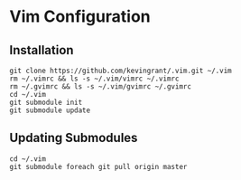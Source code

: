 # Vim Configuration

## Installation

    git clone https://github.com/kevingrant/.vim.git ~/.vim
    rm ~/.vimrc && ls -s ~/.vim/vimrc ~/.vimrc
    rm ~/.gvimrc && ls -s ~/.vim/gvimrc ~/.gvimrc
    cd ~/.vim
    git submodule init
    git submodule update

## Updating Submodules

    cd ~/.vim
    git submodule foreach git pull origin master
